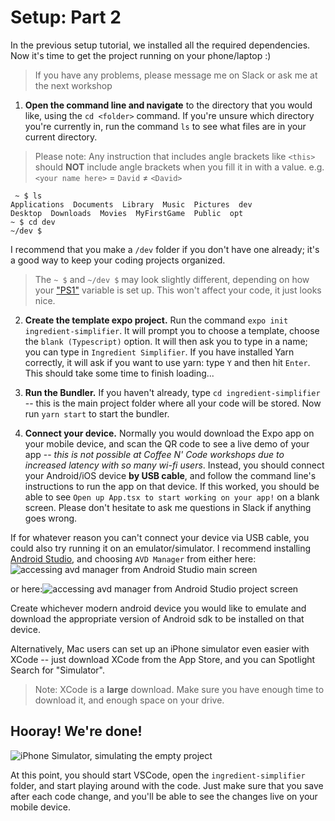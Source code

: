 # Setup: Part 2
In the previous setup tutorial, we installed all the required dependencies. Now it's time to get the project running on your phone/laptop :)

> If you have any problems, please message me on Slack or ask me at the next workshop

1. **Open the command line and navigate** to the directory that you would like, using the `cd <folder>` command. If you're unsure which directory you're currently in, run the command `ls` to see what files are in your current directory. 
> Please note: Any instruction that includes angle brackets like `<this>` should **NOT** include angle brackets when you fill it in with a value. 
e.g. `<your name here>` = `David` ≠ `<David>`
```
 ~ $ ls
Applications  Documents  Library  Music  Pictures  dev
Desktop  Downloads  Movies  MyFirstGame  Public  opt
~ $ cd dev
~/dev $
```
I recommend that you make a `/dev` folder if you don't have one already; it's a good way to keep your coding projects organized.

> The `~ $` and `~/dev $` may look slightly different, depending on how your ["PS1"](https://mattmazur.com/2012/01/27/how-to-change-your-default-terminal-prompt-in-mac-os-x-lion/) variable is set up. This won't affect your code, it just looks nice.

2. **Create the template expo project.**
Run the command `expo init ingredient-simplifier`. 
It will prompt you to choose a template, choose the `blank (Typescript)` option. 
It will then ask you to type in a name; you can type in `Ingredient Simplifier`. 
If you have installed Yarn correctly, it will ask if you want to use yarn: type `Y` and then hit `Enter`. 
This should take some time to finish loading...

3. **Run the Bundler.**
If you haven't already, type `cd ingredient-simplifier` -- this is the main project folder where all your code will be stored.
Now run `yarn start` to start the bundler.

4. **Connect your device.**
Normally you would download the Expo app on your mobile device, and scan the QR code to see a live demo of your app -- *this is not possible at Coffee N' Code workshops due to increased latency with so many wi-fi users*. Instead, you should connect your Android/iOS device **by USB cable**, and follow the command line's instructions to run the app on that device.
If this worked, you should be able to see `Open up App.tsx to start working on your app!` on a blank screen. Please don't hesitate to ask me questions in Slack if anything goes wrong.

If for whatever reason you can't connect your device via USB cable, you could also try running it on an emulator/simulator. I recommend installing [Android Studio](https://developer.android.com/studio), and choosing `AVD Manager` from either here: ![accessing avd manager from Android Studio main screen](https://i.imgur.com/qQIlP0u.png) 

or here:![accessing avd manager from Android Studio project screen](https://i.imgur.com/EeRv8Ro.png)

Create whichever modern android device you would like to emulate and download the appropriate version of Android sdk to be installed on that device. 

Alternatively, Mac users can set up an iPhone simulator even easier with XCode -- just download XCode from the App Store, and you can Spotlight Search for "Simulator".
> Note: XCode is a **large** download. Make sure you have enough time to download it, and enough space on your drive.


## Hooray! We're done!

![iPhone Simulator, simulating the empty project](https://i.imgur.com/2ZcIv03.png)

At this point, you should start VSCode, open the `ingredient-simplifier` folder, and start playing around with the code. Just make sure that you save after each code change, and you'll be able to see the changes live on your mobile device.
